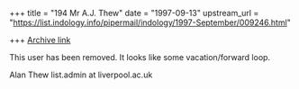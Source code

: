 +++
title = "194 Mr A.J. Thew"
date = "1997-09-13"
upstream_url = "https://list.indology.info/pipermail/indology/1997-September/009246.html"

+++
[Archive link](https://list.indology.info/pipermail/indology/1997-September/009246.html)

This user has been removed. It looks like some vacation/forward loop.

Alan Thew
list.admin at liverpool.ac.uk



